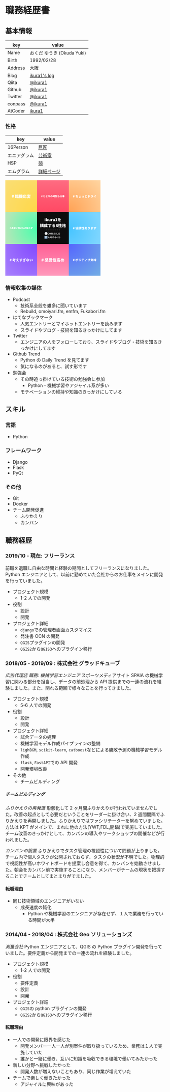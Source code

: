 # 職務経歴書

## 基本情報

| key     | value                                            |
| ------- | ------------------------------------------------ |
| Name    | おくだ ゆうき (Okuda Yuki)                       |
| Birth   | 1992/02/28                                       |
| Address | 大阪                                             |
| Blog    | [ikura1's log](https://ikura-lab.hatenablog.com) |
| Qiita   | [@ikura1](https://qiita.com/ikura1)              |
| Github  | [@ikura1](https://github.com/ikura1)             |
| Twitter | [@ikura1](https://twitter.com/ikura1)            |
| conpass | [@ikura1](https://connpass.com/user/ikura1/)     |
| AtCoder | [ikura1](https://atcoder.jp/users/ikura1)        |

### 性格

| key          | value                                                                               |
| ------------ | ----------------------------------------------------------------------------------- |
| 16Person     | [巨匠](https://www.16personalities.com/ja/istp%E5%9E%8B%E3%81%AE%E6%80%A7%E6%A0%BC) |
| エニアグラム | [芸術家](https://t.co/1jQK9Mq7Pi)                                                   |
| HSP          | [弱](https://hsptest.jp/score/42)                                                   |
| エムグラム   | [詳細ページ](https://mgram.me/ja/share/Lapj7aiHm835gC_pWgb)                         |

<img src="https://github.com/ikura1/Curriculum-Vitae/blob/master/mgram.png" width="300px" height="300px">

### 情報収集の媒体

- Podcast
  - 技術系全般を雑多に聞いています
  - Rebuild, omoiyari.fm, emfm, Fukabori.fm
- はてなブックマーク
  - 人気エントリーとマイホットエントリーを読みます
  - スライドやブログ・技術を知るきっかけにしてます
- Twitter
  - エンジニアの人をフォローしており、スライドやブログ・技術を知るきっかけにしてます
- Github Trend
  - Python の Daily Trend を見てます
  - 気になるのがあると、試す形です
- 勉強会
  - その時追っ掛けている技術の勉強会に参加
    - Python・機械学習やアジャイル系が多い
  - モチベーションの維持や知識のきっかけにしている

## スキル

### 言語

- Python

### フレームワーク

- Django
- Flask
- PyQt

### その他

- Git
- Docker
- チーム開発促進
  - ふりかえり
  - カンバン

## 職務経歴

### 2019/10 - 現在: フリーランス

前職を退職し自由な時間と経験の期間としてフリーランスになりました。Python エンジニアとして、以前に勤めていた会社からのお仕事をメインに開発を行っていました。

- プロジェクト規模
  - 1-2 人での開発
- 役割
  - 設計
  - 開発
- プロジェクト詳細
  - `django`での管理者画面カスタマイズ
  - 発注書 OCN の開発
  - `QGIS`プラグインの開発
  - `QGIS2`から`QGIS3`へのプラグイン移行

### 2018/05 - 2019/09 : 株式会社 グラッドキューブ

_広告代理店_
_職務: 機械学習エンジニア_
スポーツメディアサイト SPAIA の機械学習に関わる部分を担当し、データの前処理から API 提供までの一連の流れを経験しました。また、関れる範囲で様々なことを行ってきました。

- プロジェクト規模
  - 5-6 人での開発
- 役割
  - 設計
  - 開発
- プロジェクト詳細
  - 試合データの処理
  - 機械学習モデル作成パイプラインの整備
  - `lighBGM`, `scikit-learn`, `catboost`などによる勝敗予測の機械学習モデル作成
  - `flask`, `FastAPI`での API 開発
  - 開発環境改善
- その他
  - チームビルディング

##### チームビルディング

_ふりかえりの再発進_
形骸化して 2 ヶ月間ふりかえりが行われていませんでした。改善の起点として必要だということをリーダーに掛け合い、2 週間間隔でふりかえりを再開しました。ふりかえりではファシリテーターを努めていました。方法は KPT がメインで、まれに他の方法(YWT,FDL,闇鍋)で実施していました。チーム改善のきっかけとして、カンバンの導入やワークショップの開催などが行われました。

_カンバンの設置_
ふりかえりでタスク管理の視認性について問題が上りました。チーム内で個人タスクが公開されておらず、タスクの状況が不明でした。物理的で視認性が高いホワイトボードを提案し合意を得て、カンバンを始動させました。朝会をカンバン前で実施することになり、メンバーがチームの現状を把握することでチームとしてまとまりがでました。

#### 転職理由

- 同じ技術領域のエンジニアがいない
  - 成長速度の鈍化
    - Python や機械学習のエンジニアが存在せず、１人で業務を行っている時間が大半

### 2014/04 - 2018/04 : 株式会社 Geo ソリューションズ

_測量会社_
Python エンジニアとして、QGIS の Python プラグイン開発を行っていました。要件定義から開発までの一連の流れを経験しました。

- プロジェクト規模
  - 1-2 人での開発
- 役割
  - 要件定義
  - 設計
  - 開発
- プロジェクト詳細
  - `QGIS`の python プラグインの開発
  - `QGIS2`から`QGIS3`へのプラグイン移行

#### 転職理由

- 一人での開発に限界を感じた
  - 開発メンバー一人一人が別案件が取り扱っているため、業務は１人で実施していた
  - 誰かと一緒に働き、互いに知識を吸収できる環境で働いてみたかった
- 新しい分野へ挑戦したかった
  - 開発人数が増えないこともあり、同じ作業が増えていた
- チームで楽しく働きたかった
  - アジャイルに興味があった
